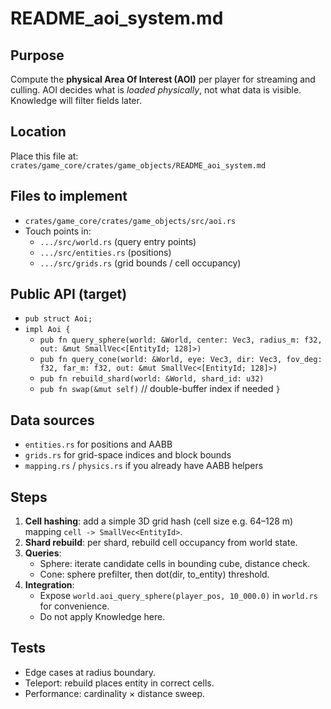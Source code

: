 # README_aoi_system.md

## Purpose
Compute the **physical Area Of Interest (AOI)** per player for streaming and culling. AOI decides what is *loaded physically*, not what data is visible. Knowledge will filter fields later.

## Location
Place this file at:
`crates/game_core/crates/game_objects/README_aoi_system.md`

## Files to implement
- `crates/game_core/crates/game_objects/src/aoi.rs`
- Touch points in:
  - `.../src/world.rs` (query entry points)
  - `.../src/entities.rs` (positions)
  - `.../src/grids.rs` (grid bounds / cell occupancy)

## Public API (target)
- `pub struct Aoi;`
- `impl Aoi {`
  - `pub fn query_sphere(world: &World, center: Vec3, radius_m: f32, out: &mut SmallVec<[EntityId; 128]>)`
  - `pub fn query_cone(world: &World, eye: Vec3, dir: Vec3, fov_deg: f32, far_m: f32, out: &mut SmallVec<[EntityId; 128]>)`
  - `pub fn rebuild_shard(world: &World, shard_id: u32)`
  - `pub fn swap(&mut self)` // double-buffer index if needed
`}`

## Data sources
- `entities.rs` for positions and AABB
- `grids.rs` for grid-space indices and block bounds
- `mapping.rs` / `physics.rs` if you already have AABB helpers

## Steps
1. **Cell hashing**: add a simple 3D grid hash (cell size e.g. 64–128 m) mapping `cell -> SmallVec<EntityId>`.
2. **Shard rebuild**: per shard, rebuild cell occupancy from world state.
3. **Queries**:
   - Sphere: iterate candidate cells in bounding cube, distance check.
   - Cone: sphere prefilter, then dot(dir, to_entity) threshold.
4. **Integration**:
   - Expose `world.aoi_query_sphere(player_pos, 10_000.0)` in `world.rs` for convenience.
   - Do not apply Knowledge here.

## Tests
- Edge cases at radius boundary.
- Teleport: rebuild places entity in correct cells.
- Performance: cardinality × distance sweep.